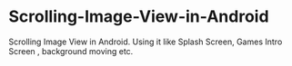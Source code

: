 # Scrolling-Image-View-in-Android
Scrolling Image View in Android. Using it like Splash Screen, Games Intro Screen , background moving etc. 
